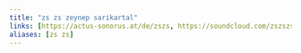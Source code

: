 ```yaml
---
title: "zs zs zeynep sarikartal"
links: [https://actus-sonorus.at/de/zszs, https://soundcloud.com/zszszszszszs]
aliases: [zs zs]
---
```


